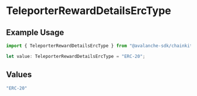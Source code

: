 # TeleporterRewardDetailsErcType

## Example Usage

```typescript
import { TeleporterRewardDetailsErcType } from "@avalanche-sdk/chainkit/models/components";

let value: TeleporterRewardDetailsErcType = "ERC-20";
```

## Values

```typescript
"ERC-20"
```